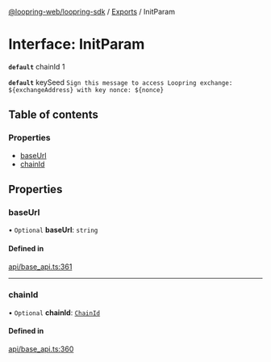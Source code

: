 [@loopring-web/loopring-sdk](../README.md) / [Exports](../modules.md) / InitParam

# Interface: InitParam

**`default`** chainId 1

**`default`** keySeed `Sign this message to access Loopring exchange: ${exchangeAddress} with key nonce: ${nonce}`

## Table of contents

### Properties

- [baseUrl](InitParam.md#baseurl)
- [chainId](InitParam.md#chainid)

## Properties

### baseUrl

• `Optional` **baseUrl**: `string`

#### Defined in

[api/base_api.ts:361](https://github.com/Loopring/loopring_sdk/blob/81e0b16/src/api/base_api.ts#L361)

___

### chainId

• `Optional` **chainId**: [`ChainId`](../enums/ChainId.md)

#### Defined in

[api/base_api.ts:360](https://github.com/Loopring/loopring_sdk/blob/81e0b16/src/api/base_api.ts#L360)
